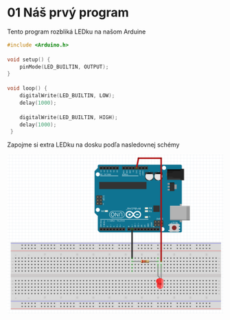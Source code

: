 # 01 Náš prvý program

Tento program rozbliká LEDku na našom Arduine

```C
#include <Arduino.h>

void setup() {
    pinMode(LED_BUILTIN, OUTPUT);
}

void loop() {
    digitalWrite(LED_BUILTIN, LOW);
    delay(1000);

    digitalWrite(LED_BUILTIN, HIGH);
    delay(1000);
 }
```

Zapojme si extra LEDku na dosku podľa nasledovnej schémy

![](01.png)
